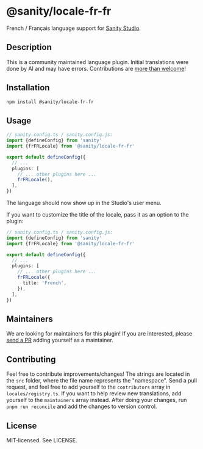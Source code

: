 # @sanity/locale-fr-fr

French / Français language support for [Sanity Studio](https://www.sanity.io/).

## Description

This is a community maintained language plugin. Initial translations were done by AI and may have errors. Contributions are [more than welcome](#contributing)!

## Installation

```sh
npm install @sanity/locale-fr-fr
```

## Usage

```ts
// sanity.config.ts / sanity.config.js:
import {defineConfig} from 'sanity'
import {frFRLocale} from '@sanity/locale-fr-fr'

export default defineConfig({
  // ...
  plugins: [
    // ... other plugins here ...
    frFRLocale(),
  ],
})
```

The language should now show up in the Studio's user menu.

If you want to customize the title of the locale, pass it as an option to the plugin:

```ts
// sanity.config.ts / sanity.config.js:
import {defineConfig} from 'sanity'
import {frFRLocale} from '@sanity/locale-fr-fr'

export default defineConfig({
  // ...
  plugins: [
    // ... other plugins here ...
    frFRLocale({
      title: 'French',
    }),
  ],
})
```

## Maintainers

We are looking for maintainers for this plugin!
If you are interested, please [send a PR](/CONTRIBUTING.md#maintaining-a-locale) adding yourself as a maintainer.

## Contributing

Feel free to contribute improvements/changes! The strings are located in the `src` folder, where the file name represents the "namespace". Send a pull request, and feel free to add yourself to the `contributors` array in `locales/registry.ts`. If you want to help review new translations, add yourself to the `maintainers` array instead. After doing your changes, run `pnpm run reconcile` and add the changes to version control.

## License

MIT-licensed. See LICENSE.
